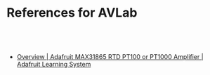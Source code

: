 References for AVLab 
==========

 <br/><br/>

### 
- [Overview | Adafruit MAX31865 RTD PT100 or PT1000 Amplifier | Adafruit Learning System](https://learn.adafruit.com/adafruit-max31865-rtd-pt100-amplifier?view=all)
